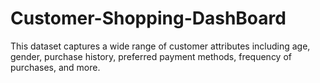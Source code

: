# Customer-Shopping-DashBoard
This dataset captures a wide range of customer attributes including age, gender, purchase history, preferred payment methods, frequency of purchases, and more.

